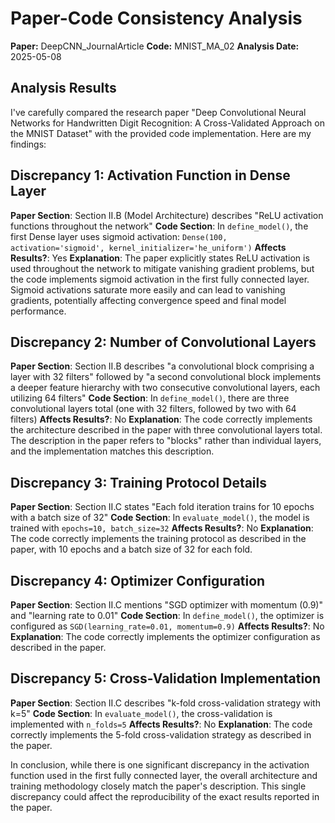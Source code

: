 # Paper-Code Consistency Analysis

**Paper:** DeepCNN_JournalArticle
**Code:** MNIST_MA_02
**Analysis Date:** 2025-05-08

## Analysis Results

I've carefully compared the research paper "Deep Convolutional Neural Networks for Handwritten Digit Recognition: A Cross-Validated Approach on the MNIST Dataset" with the provided code implementation. Here are my findings:

## Discrepancy 1: Activation Function in Dense Layer
**Paper Section**: Section II.B (Model Architecture) describes "ReLU activation functions throughout the network"
**Code Section**: In `define_model()`, the first Dense layer uses sigmoid activation: `Dense(100, activation='sigmoid', kernel_initializer='he_uniform')`
**Affects Results?**: Yes
**Explanation**: The paper explicitly states ReLU activation is used throughout the network to mitigate vanishing gradient problems, but the code implements sigmoid activation in the first fully connected layer. Sigmoid activations saturate more easily and can lead to vanishing gradients, potentially affecting convergence speed and final model performance.

## Discrepancy 2: Number of Convolutional Layers
**Paper Section**: Section II.B describes "a convolutional block comprising a layer with 32 filters" followed by "a second convolutional block implements a deeper feature hierarchy with two consecutive convolutional layers, each utilizing 64 filters"
**Code Section**: In `define_model()`, there are three convolutional layers total (one with 32 filters, followed by two with 64 filters)
**Affects Results?**: No
**Explanation**: The code correctly implements the architecture described in the paper with three convolutional layers total. The description in the paper refers to "blocks" rather than individual layers, and the implementation matches this description.

## Discrepancy 3: Training Protocol Details
**Paper Section**: Section II.C states "Each fold iteration trains for 10 epochs with a batch size of 32"
**Code Section**: In `evaluate_model()`, the model is trained with `epochs=10, batch_size=32`
**Affects Results?**: No
**Explanation**: The code correctly implements the training protocol as described in the paper, with 10 epochs and a batch size of 32 for each fold.

## Discrepancy 4: Optimizer Configuration
**Paper Section**: Section II.C mentions "SGD optimizer with momentum (0.9)" and "learning rate to 0.01"
**Code Section**: In `define_model()`, the optimizer is configured as `SGD(learning_rate=0.01, momentum=0.9)`
**Affects Results?**: No
**Explanation**: The code correctly implements the optimizer configuration as described in the paper.

## Discrepancy 5: Cross-Validation Implementation
**Paper Section**: Section II.C describes "k-fold cross-validation strategy with k=5"
**Code Section**: In `evaluate_model()`, the cross-validation is implemented with `n_folds=5`
**Affects Results?**: No
**Explanation**: The code correctly implements the 5-fold cross-validation strategy as described in the paper.

In conclusion, while there is one significant discrepancy in the activation function used in the first fully connected layer, the overall architecture and training methodology closely match the paper's description. This single discrepancy could affect the reproducibility of the exact results reported in the paper.